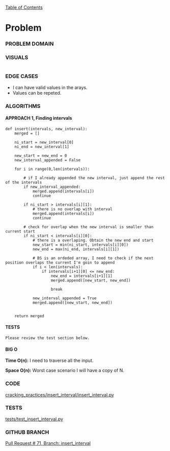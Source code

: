 [Table of Contents](../../README.md)

# Problem

<!-- [Whiteboard approach](insert_interval) -->

### PROBLEM DOMAIN

### VISUALS

```

```

### EDGE CASES

- I can have valid values in the arays.
- Values can be repeted.

### ALGORITHMS

#### APPROACH 1, Finding intervals

```
def insert(intervals, new_interval):
    merged = []

    ni_start = new_interval[0]
    ni_end = new_interval[1]

    new_start = new_end = 0
    new_interval_appended = False

    for i in range(0,len(intervals)):

        # if I already appended the new interval, just append the rest of the intervals
        if new_interval_appended:
            merged.append(intervals[i])
            continue

        if ni_start > intervals[i][1]:
            # there is no overlap with interval
            merged.append(intervals[i])
            continue

        # check for overlap when the new interval is smaller than current start
        if ni_start < intervals[i][0]:
            # there is a overlaping. Obtain the new end and start
            new_start = min(ni_start, intervals[i][0])
            new_end = max(ni_end, intervals[i][1])

            # BS is an ordeded array, I need to check if the next position overlaps the current I'm goin to append
            if i < len(intervals):
                if intervals[i+1][0] <= new_end:
                    new_end = intervals[i+1][1]
                    merged.append([new_start, new_end])

                    break

            new_interval_appended = True
            merged.append([new_start, new_end])


    return merged

```

#### TESTS

```
Please review the test section below.
```

#### BIG O

**Time O(n):** I need to traverse all the input.

**Space O(n):** Worst case scenario I will have a copy of N.

### CODE

[cracking_practices/insert_interval/insert_interval.py](insert_interval.py)

### TESTS

[tests/test_insert_interval.py](../../tests/test_insert_interval.py)

### GITHUB BRANCH

[Pull Request # 71, Branch: insert_interval](https://github.com/ilealm/cracking-practices/pull/71)
